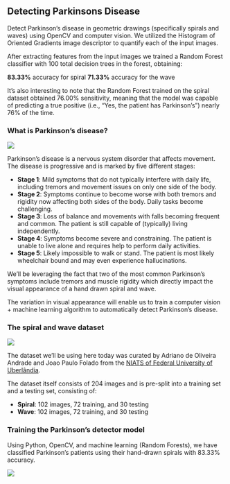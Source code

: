 ## Detecting Parkinsons Disease

Detect Parkinson’s disease in geometric drawings (specifically spirals and waves) using OpenCV and computer vision. We utilized the Histogram of Oriented Gradients image descriptor to quantify each of the input images.

After extracting features from the input images we trained a Random Forest classifier with 100 total decision trees in the forest, obtaining:

**83.33%** accuracy for spiral
**71.33%** accuracy for the wave

It’s also interesting to note that the Random Forest trained on the spiral dataset obtained 76.00% sensitivity, meaning that the model was capable of predicting a true positive (i.e., “Yes, the patient has Parkinson’s”) nearly 76% of the time.

### What is Parkinson’s disease?

![](https://github.com/shejz/Detecting-Parkinson-s-Disease/blob/main/Detecting%20Parkinson%E2%80%99s%20Disease/parkinson_disease.jpg)

Parkinson’s disease is a nervous system disorder that affects movement. The disease is progressive and is marked by five different stages:

- **Stage 1**: Mild symptoms that do not typically interfere with daily life, including tremors and movement issues on only one side of the body.
- **Stage 2**: Symptoms continue to become worse with both tremors and rigidity now affecting both sides of the body. Daily tasks become challenging.
- **Stage 3**: Loss of balance and movements with falls becoming frequent and common. The patient is still capable of (typically) living independently.
- **Stage 4**: Symptoms become severe and constraining. The patient is unable to live alone and requires help to perform daily activities.
- **Stage 5**: Likely impossible to walk or stand. The patient is most likely wheelchair bound and may even experience hallucinations.

We’ll be leveraging the fact that two of the most common Parkinson’s symptoms include tremors and muscle rigidity which directly impact the visual appearance of a hand drawn spiral and wave.

The variation in visual appearance will enable us to train a computer vision + machine learning algorithm to automatically detect Parkinson’s disease.

### The spiral and wave dataset

![](https://github.com/shejz/Detecting-Parkinson-s-Disease/blob/main/Detecting%20Parkinson%E2%80%99s%20Disease/spiral-wave%20dataset.jpg)

The dataset we’ll be using here today was curated by Adriano de Oliveira Andrade and Joao Paulo Folado from the [NIATS of Federal University of Uberlândia](http://www.niats.feelt.ufu.br/en/node/81).

The dataset itself consists of 204 images and is pre-split into a training set and a testing set, consisting of:

- **Spiral**: 102 images, 72 training, and 30 testing
- **Wave**: 102 images, 72 training, and 30 testing

### Training the Parkinson’s detector model

Using Python, OpenCV, and machine learning (Random Forests), we have classified Parkinson’s patients using their hand-drawn spirals with 83.33% accuracy.

![](https://github.com/shejz/Detecting-Parkinson-s-Disease/blob/main/Detecting%20Parkinson%E2%80%99s%20Disease/output.png)
